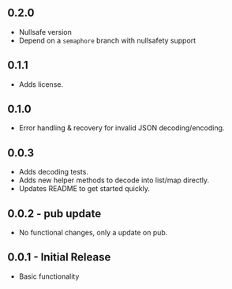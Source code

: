 ## 0.2.0

* Nullsafe version
* Depend on a `semaphore` branch with nullsafety support

## 0.1.1

* Adds license.

## 0.1.0

* Error handling & recovery for invalid JSON decoding/encoding.

## 0.0.3

* Adds decoding tests.
* Adds new helper methods to decode into list/map directly.
* Updates README to get started quickly.

## 0.0.2 - pub update

* No functional changes, only a update on pub.

## 0.0.1 - Initial Release

* Basic functionality
